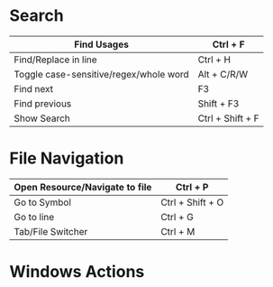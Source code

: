 # Search

| Find Usages                            | Ctrl + F         |
|----------------------------------------|------------------|
| Find/Replace in line                   | Ctrl + H         |
| Toggle case-sensitive/regex/whole word | Alt + C/R/W      |
| Find next                              | F3               |
| Find previous                          | Shift + F3       |
| Show Search                            | Ctrl + Shift + F |
# File Navigation

| Open Resource/Navigate to file | Ctrl + P         |
|--------------------------------|------------------|
| Go to Symbol                   | Ctrl + Shift + O |
| Go to line                     | Ctrl + G         |
| Tab/File Switcher              | Ctrl + M         |
# Windows Actions


